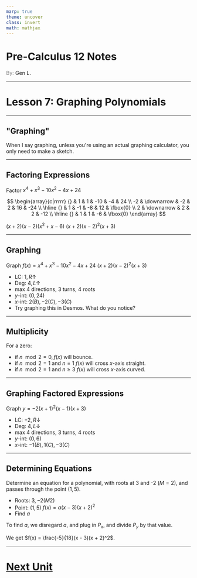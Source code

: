 ```yaml
---
marp: true
theme: uncover
class: invert
math: mathjax
---
```


# <!--fit--> Pre-Calculus 12 Notes
<span style="color:grey">By:</span> Gen L.

<!--_footer: In partnership with Hyperion University, 2024-->

---

# Lesson 7: Graphing Polynomials

---

<!--paginate: true-->

## "Graphing"

When I say graphing, unless you're using an actual graphing calculator, you only need to make a sketch.

---

## Factoring Expressions

Factor $x^4 + x^3 - 10x^2 - 4x + 24$

$$
    \begin{array}{c|rrrrr}
        {} & 1 & 1 & -10 & -4 & 24 \\
        -2 & \downarrow & -2 & 2 & 16 & -24 \\
        \hline
        {} & 1 & -1 & -8 & 12 & \fbox{0} \\
        2 & \downarrow & 2 & 2 & -12 \\
        \hline
        {} & 1 & 1 & -6 & \fbox{0}
    \end{array}
$$

$(x + 2)(x - 2)(x^2 + x - 6)$
$(x + 2)(x - 2)^2(x + 3)$

---

## Graphing

Graph $f(x) = x^4 + x^3 - 10x^2 - 4x + 24$
$(x + 2)(x - 2)^2(x + 3)$

* LC: $1, R \uparrow$
* Deg: $4, L \uparrow$
* max 4 directions, 3 turns, 4 roots
* $y$-int: $(0, 24)$
* $x$-int: $2 (B), -2 (C), -3 (C)$
* Try graphing this in Desmos. What do you notice?

---

## Multiplicity

For a zero:
* if $n \mod 2 = 0, f(x)$ will bounce.
* if $n \mod 2 = 1$ and $n = 1$ $f(x)$ will cross $x$-axis straight.
* if $n \mod 2 = 1$ and $n \geq 3$ $f(x)$ will cross $x$-axis curved.

---

## Graphing Factored Expressions

Graph $y = -2(x + 1)^2(x - 1)(x + 3)$
* LC: $-2, R \downarrow$
* Deg: $4, L \downarrow$
* max 4 directions, 3 turns, 4 roots
* $y$-int: $(0, 6)$
* $x$-int: $-1 (B), 1 (C), -3 (C)$

---

## Determining Equations

Determine an equation for a polynomial, with roots at 3 and -2 ($M = 2$), and passes through the point $(1, 5)$.

* Roots: $3, -2(M2)$
* Point: $(1,5)$
$f(x) = a(x - 3)(x + 2)^2$
* Find $a$

To find $a$, we disregard $a$, and plug in $P_x$, and divide $P_y$ by that value.

We get $f(x) = \frac{-5}{18}(x - 3)(x + 2)^2$.

---

# [Next Unit <i class="fa-solid fa-diagram-next"></i>](../Trigonometry/Functions/Lesson%201%20(Radians).html)

<link rel="stylesheet" href="https://cdnjs.cloudflare.com/ajax/libs/font-awesome/6.3.0/css/all.min.css">